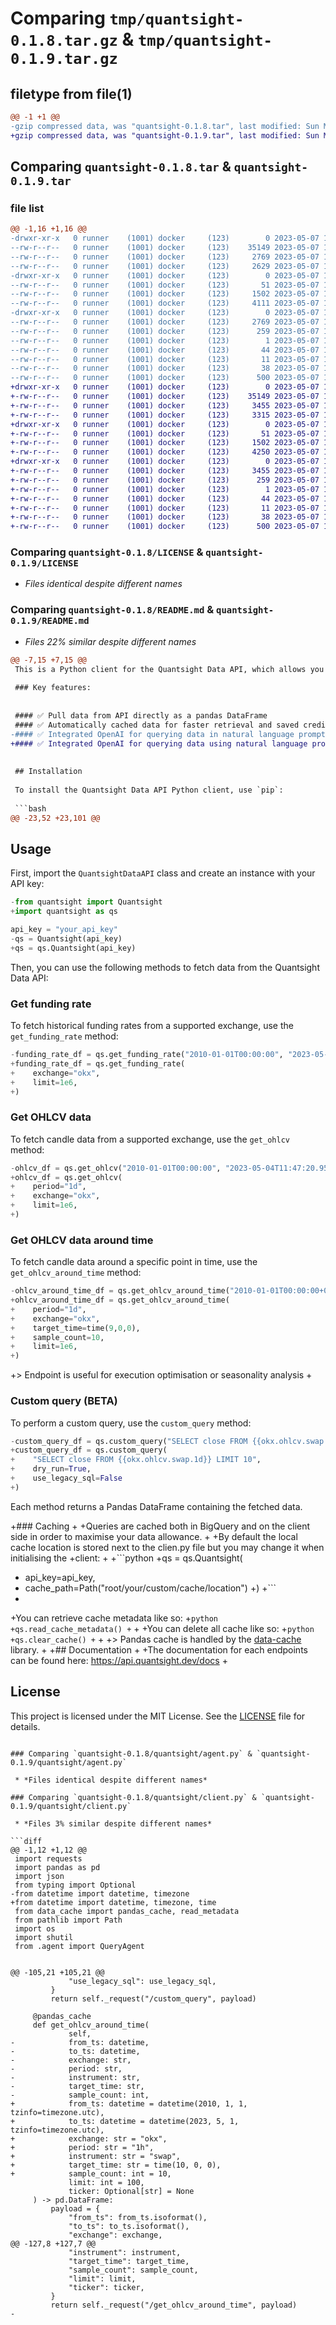 # Comparing `tmp/quantsight-0.1.8.tar.gz` & `tmp/quantsight-0.1.9.tar.gz`

## filetype from file(1)

```diff
@@ -1 +1 @@
-gzip compressed data, was "quantsight-0.1.8.tar", last modified: Sun May  7 12:39:00 2023, max compression
+gzip compressed data, was "quantsight-0.1.9.tar", last modified: Sun May  7 14:24:00 2023, max compression
```

## Comparing `quantsight-0.1.8.tar` & `quantsight-0.1.9.tar`

### file list

```diff
@@ -1,16 +1,16 @@
-drwxr-xr-x   0 runner    (1001) docker     (123)        0 2023-05-07 12:39:00.324562 quantsight-0.1.8/
--rw-r--r--   0 runner    (1001) docker     (123)    35149 2023-05-07 12:38:52.000000 quantsight-0.1.8/LICENSE
--rw-r--r--   0 runner    (1001) docker     (123)     2769 2023-05-07 12:39:00.324562 quantsight-0.1.8/PKG-INFO
--rw-r--r--   0 runner    (1001) docker     (123)     2629 2023-05-07 12:38:52.000000 quantsight-0.1.8/README.md
-drwxr-xr-x   0 runner    (1001) docker     (123)        0 2023-05-07 12:39:00.324562 quantsight-0.1.8/quantsight/
--rw-r--r--   0 runner    (1001) docker     (123)       51 2023-05-07 12:38:52.000000 quantsight-0.1.8/quantsight/__init__.py
--rw-r--r--   0 runner    (1001) docker     (123)     1502 2023-05-07 12:38:52.000000 quantsight-0.1.8/quantsight/agent.py
--rw-r--r--   0 runner    (1001) docker     (123)     4111 2023-05-07 12:38:52.000000 quantsight-0.1.8/quantsight/client.py
-drwxr-xr-x   0 runner    (1001) docker     (123)        0 2023-05-07 12:39:00.324562 quantsight-0.1.8/quantsight.egg-info/
--rw-r--r--   0 runner    (1001) docker     (123)     2769 2023-05-07 12:39:00.000000 quantsight-0.1.8/quantsight.egg-info/PKG-INFO
--rw-r--r--   0 runner    (1001) docker     (123)      259 2023-05-07 12:39:00.000000 quantsight-0.1.8/quantsight.egg-info/SOURCES.txt
--rw-r--r--   0 runner    (1001) docker     (123)        1 2023-05-07 12:39:00.000000 quantsight-0.1.8/quantsight.egg-info/dependency_links.txt
--rw-r--r--   0 runner    (1001) docker     (123)       44 2023-05-07 12:39:00.000000 quantsight-0.1.8/quantsight.egg-info/requires.txt
--rw-r--r--   0 runner    (1001) docker     (123)       11 2023-05-07 12:39:00.000000 quantsight-0.1.8/quantsight.egg-info/top_level.txt
--rw-r--r--   0 runner    (1001) docker     (123)       38 2023-05-07 12:39:00.324562 quantsight-0.1.8/setup.cfg
--rw-r--r--   0 runner    (1001) docker     (123)      500 2023-05-07 12:38:58.000000 quantsight-0.1.8/setup.py
+drwxr-xr-x   0 runner    (1001) docker     (123)        0 2023-05-07 14:24:00.335892 quantsight-0.1.9/
+-rw-r--r--   0 runner    (1001) docker     (123)    35149 2023-05-07 14:23:51.000000 quantsight-0.1.9/LICENSE
+-rw-r--r--   0 runner    (1001) docker     (123)     3455 2023-05-07 14:24:00.335892 quantsight-0.1.9/PKG-INFO
+-rw-r--r--   0 runner    (1001) docker     (123)     3315 2023-05-07 14:23:51.000000 quantsight-0.1.9/README.md
+drwxr-xr-x   0 runner    (1001) docker     (123)        0 2023-05-07 14:24:00.335892 quantsight-0.1.9/quantsight/
+-rw-r--r--   0 runner    (1001) docker     (123)       51 2023-05-07 14:23:51.000000 quantsight-0.1.9/quantsight/__init__.py
+-rw-r--r--   0 runner    (1001) docker     (123)     1502 2023-05-07 14:23:51.000000 quantsight-0.1.9/quantsight/agent.py
+-rw-r--r--   0 runner    (1001) docker     (123)     4250 2023-05-07 14:23:51.000000 quantsight-0.1.9/quantsight/client.py
+drwxr-xr-x   0 runner    (1001) docker     (123)        0 2023-05-07 14:24:00.335892 quantsight-0.1.9/quantsight.egg-info/
+-rw-r--r--   0 runner    (1001) docker     (123)     3455 2023-05-07 14:24:00.000000 quantsight-0.1.9/quantsight.egg-info/PKG-INFO
+-rw-r--r--   0 runner    (1001) docker     (123)      259 2023-05-07 14:24:00.000000 quantsight-0.1.9/quantsight.egg-info/SOURCES.txt
+-rw-r--r--   0 runner    (1001) docker     (123)        1 2023-05-07 14:24:00.000000 quantsight-0.1.9/quantsight.egg-info/dependency_links.txt
+-rw-r--r--   0 runner    (1001) docker     (123)       44 2023-05-07 14:24:00.000000 quantsight-0.1.9/quantsight.egg-info/requires.txt
+-rw-r--r--   0 runner    (1001) docker     (123)       11 2023-05-07 14:24:00.000000 quantsight-0.1.9/quantsight.egg-info/top_level.txt
+-rw-r--r--   0 runner    (1001) docker     (123)       38 2023-05-07 14:24:00.335892 quantsight-0.1.9/setup.cfg
+-rw-r--r--   0 runner    (1001) docker     (123)      500 2023-05-07 14:23:57.000000 quantsight-0.1.9/setup.py
```

### Comparing `quantsight-0.1.8/LICENSE` & `quantsight-0.1.9/LICENSE`

 * *Files identical despite different names*

### Comparing `quantsight-0.1.8/README.md` & `quantsight-0.1.9/README.md`

 * *Files 22% similar despite different names*

```diff
@@ -7,15 +7,15 @@
 This is a Python client for the Quantsight Data API, which allows you to fetch historical funding rates, candle data, and perform custom queries from supported exchanges. The client is easy to use and supports fetching data into a Pandas DataFrame for further analysis.
 
 ### Key features:
 
 
 #### ✅ Pull data from API directly as a pandas DataFrame
 #### ✅ Automatically cached data for faster retrieval and saved credits
-#### ✅ Integrated OpenAI for querying data in natural language prompts
+#### ✅ Integrated OpenAI for querying data using natural language prompts
 
 
 ## Installation
 
 To install the Quantsight Data API Python client, use `pip`:
 
 ```bash
@@ -23,52 +23,101 @@
 ```
 
 ## Usage
 
 First, import the `QuantsightDataAPI` class and create an instance with your API key:
 
 ```python
-from quantsight import Quantsight
+import quantsight as qs
 
 api_key = "your_api_key"
-qs = Quantsight(api_key)
+qs = qs.Quantsight(api_key)
 ```
 
 Then, you can use the following methods to fetch data from the Quantsight Data API:
 
 ### Get funding rate
 
 To fetch historical funding rates from a supported exchange, use the `get_funding_rate` method:
 
 ```python
-funding_rate_df = qs.get_funding_rate("2010-01-01T00:00:00", "2023-05-04T11:47:20.958631", "okx", 100, "BTC-USD-SWAP")
+funding_rate_df = qs.get_funding_rate(
+    exchange="okx",
+    limit=1e6,
+)
 ```
 
 ### Get OHLCV data
 
 To fetch candle data from a supported exchange, use the `get_ohlcv` method:
 
 ```python
-ohlcv_df = qs.get_ohlcv("2010-01-01T00:00:00", "2023-05-04T11:47:20.958631", "okx", "1d", "spot", 100, "BTC-USD-SWAP")
+ohlcv_df = qs.get_ohlcv(
+    period="1d",
+    exchange="okx",
+    limit=1e6,
+)
 ```
 
 ### Get OHLCV data around time
 
 To fetch candle data around a specific point in time, use the `get_ohlcv_around_time` method:
 
 ```python
-ohlcv_around_time_df = qs.get_ohlcv_around_time("2010-01-01T00:00:00+00:00", "2023-05-04T10:47:20.956633+00:00", "okx", "1d", "spot", "00:00:00", 10, 100, "BTC-USD-SWAP")
+ohlcv_around_time_df = qs.get_ohlcv_around_time(
+    period="1d",
+    exchange="okx",
+    target_time=time(9,0,0),
+    sample_count=10,
+    limit=1e6,
+)
 ```
 
+> Endpoint is useful for execution optimisation or seasonality analysis
+
 ### Custom query (BETA)
 
 To perform a custom query, use the `custom_query` method:
 
 ```python
-custom_query_df = qs.custom_query("SELECT close FROM {{okx.ohlcv.swap.1d}} LIMIT 10", dry_run=True, use_legacy_sql=False)
+custom_query_df = qs.custom_query(
+    "SELECT close FROM {{okx.ohlcv.swap.1d}} LIMIT 10", 
+    dry_run=True, 
+    use_legacy_sql=False
+)
 ```
 
 Each method returns a Pandas DataFrame containing the fetched data.
 
+### Caching
+
+Queries are cached both in BigQuery and on the client side in order to maximise your data allowance.
+
+By default the local cache location is stored next to the clien.py file but you may change it when initialising the 
+client:
+
+```python
+qs = qs.Quantsight(
+    api_key=api_key,
+    cache_path=Path("root/your/custom/cache/location")
+)
+```
+
+You can retrieve cache metadata like so:
+```python
+qs.read_cache_metadata()
+```
+
+You can delete all cache like so:
+```python
+qs.clear_cache()
+```
+
+> Pandas cache is handled by the [data-cache](https://pypi.org/project/data-cache/) library.
+
+## Documentation
+
+The documentation for each endpoints can be found here: https://api.quantsight.dev/docs
+
 ## License
 
 This project is licensed under the MIT License. See the [LICENSE](LICENSE) file for details.
```

### Comparing `quantsight-0.1.8/quantsight/agent.py` & `quantsight-0.1.9/quantsight/agent.py`

 * *Files identical despite different names*

### Comparing `quantsight-0.1.8/quantsight/client.py` & `quantsight-0.1.9/quantsight/client.py`

 * *Files 3% similar despite different names*

```diff
@@ -1,12 +1,12 @@
 import requests
 import pandas as pd
 import json
 from typing import Optional
-from datetime import datetime, timezone
+from datetime import datetime, timezone, time
 from data_cache import pandas_cache, read_metadata
 from pathlib import Path
 import os
 import shutil
 from .agent import QueryAgent
 
 
@@ -105,21 +105,21 @@
             "use_legacy_sql": use_legacy_sql,
         }
         return self._request("/custom_query", payload)
 
     @pandas_cache
     def get_ohlcv_around_time(
             self,
-            from_ts: datetime,
-            to_ts: datetime,
-            exchange: str,
-            period: str,
-            instrument: str,
-            target_time: str,
-            sample_count: int,
+            from_ts: datetime = datetime(2010, 1, 1, tzinfo=timezone.utc),
+            to_ts: datetime = datetime(2023, 5, 1, tzinfo=timezone.utc),
+            exchange: str = "okx",
+            period: str = "1h",
+            instrument: str = "swap",
+            target_time: str = time(10, 0, 0),
+            sample_count: int = 10,
             limit: int = 100,
             ticker: Optional[str] = None
     ) -> pd.DataFrame:
         payload = {
             "from_ts": from_ts.isoformat(),
             "to_ts": to_ts.isoformat(),
             "exchange": exchange,
@@ -127,8 +127,7 @@
             "instrument": instrument,
             "target_time": target_time,
             "sample_count": sample_count,
             "limit": limit,
             "ticker": ticker,
         }
         return self._request("/get_ohlcv_around_time", payload)
-
```

